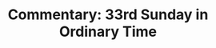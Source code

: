 ---
title: "Commentary: 33rd Sunday in Ordinary Time"
layout: reader
description: "Theme: Hope for a better future."
feature_image: posts/commentary-ordinary-time.jpg
category: commentary
published: true
---